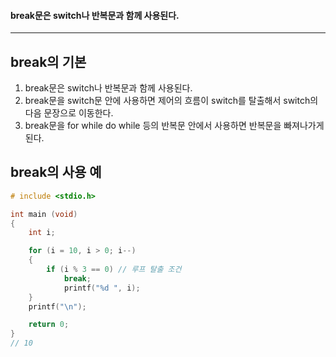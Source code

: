 #### break문은 switch나 반복문과 함께 사용된다. ####
___

## break의 기본 ##

1. break문은 switch나 반복문과 함께 사용된다.
2. break문을 switch문 안에 사용하면 제어의 흐름이 switch를 탈출해서 switch의 다음 문장으로 이동한다.
3. break문을 for while do while 등의 반복문 안에서 사용하면 반복문을 빠져나가게 된다.

## break의 사용 예
```c
# include <stdio.h>

int main (void)
{
	int i;

	for (i = 10, i > 0; i--)
	{
		if (i % 3 == 0) // 루프 탈출 조건
			break;
			printf("%d ", i);
	}
	printf("\n");

	return 0;
}
// 10
```


